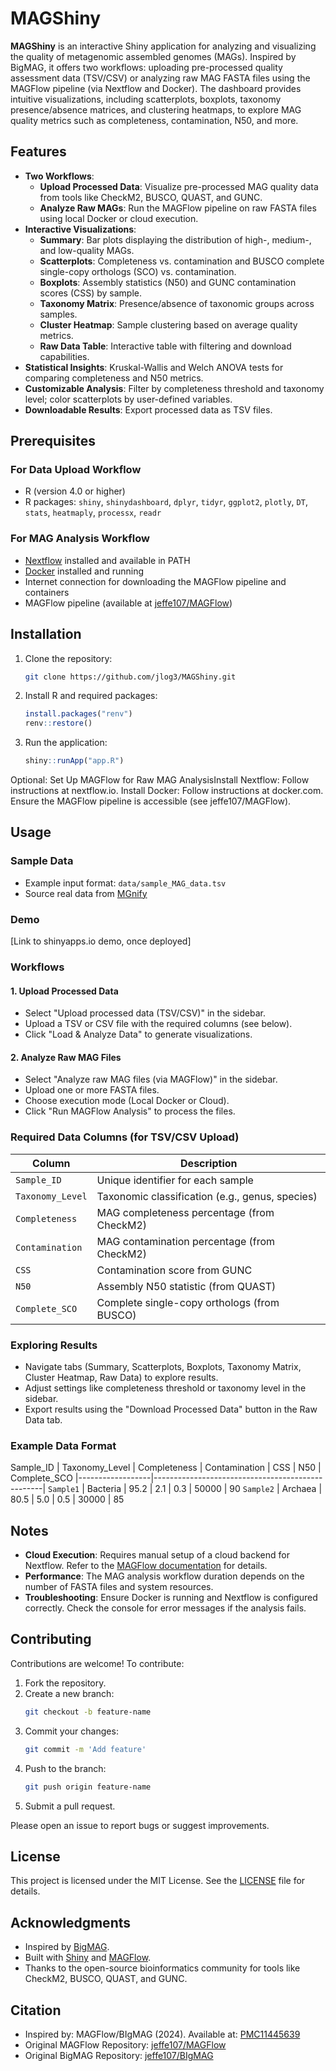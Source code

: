 # MAGShiny

**MAGShiny** is an interactive Shiny application for analyzing and visualizing the quality of metagenomic assembled genomes (MAGs). Inspired by BigMAG, it offers two workflows: uploading pre-processed quality assessment data (TSV/CSV) or analyzing raw MAG FASTA files using the MAGFlow pipeline (via Nextflow and Docker). The dashboard provides intuitive visualizations, including scatterplots, boxplots, taxonomy presence/absence matrices, and clustering heatmaps, to explore MAG quality metrics such as completeness, contamination, N50, and more.

## Features

- **Two Workflows**:
  - **Upload Processed Data**: Visualize pre-processed MAG quality data from tools like CheckM2, BUSCO, QUAST, and GUNC.
  - **Analyze Raw MAGs**: Run the MAGFlow pipeline on raw FASTA files using local Docker or cloud execution.
- **Interactive Visualizations**:
  - **Summary**: Bar plots displaying the distribution of high-, medium-, and low-quality MAGs.
  - **Scatterplots**: Completeness vs. contamination and BUSCO complete single-copy orthologs (SCO) vs. contamination.
  - **Boxplots**: Assembly statistics (N50) and GUNC contamination scores (CSS) by sample.
  - **Taxonomy Matrix**: Presence/absence of taxonomic groups across samples.
  - **Cluster Heatmap**: Sample clustering based on average quality metrics.
  - **Raw Data Table**: Interactive table with filtering and download capabilities.
- **Statistical Insights**: Kruskal-Wallis and Welch ANOVA tests for comparing completeness and N50 metrics.
- **Customizable Analysis**: Filter by completeness threshold and taxonomy level; color scatterplots by user-defined variables.
- **Downloadable Results**: Export processed data as TSV files.

## Prerequisites

### For Data Upload Workflow
- R (version 4.0 or higher)
- R packages: `shiny`, `shinydashboard`, `dplyr`, `tidyr`, `ggplot2`, `plotly`, `DT`, `stats`, `heatmaply`, `processx`, `readr`

### For MAG Analysis Workflow
- [Nextflow](https://www.nextflow.io/) installed and available in PATH
- [Docker](https://www.docker.com/) installed and running
- Internet connection for downloading the MAGFlow pipeline and containers
- MAGFlow pipeline (available at [jeffe107/MAGFlow](https://github.com/jeffe107/MAGFlow))

## Installation

1. Clone the repository:
   ```bash
   git clone https://github.com/jlog3/MAGShiny.git
   ```
   
2. Install R and required packages:
   ```R
   install.packages("renv")
   renv::restore()
   ```

3. Run the application:
   ```R
   shiny::runApp("app.R")
   ```

Optional: Set Up MAGFlow for Raw MAG AnalysisInstall Nextflow: Follow instructions at nextflow.io.
Install Docker: Follow instructions at docker.com.
Ensure the MAGFlow pipeline is accessible (see jeffe107/MAGFlow).

## Usage

### Sample Data
- Example input format: `data/sample_MAG_data.tsv`
- Source real data from [MGnify](https://www.ebi.ac.uk/metagenomics/)

### Demo
[Link to shinyapps.io demo, once deployed]

### Workflows

#### 1. Upload Processed Data
- Select "Upload processed data (TSV/CSV)" in the sidebar.
- Upload a TSV or CSV file with the required columns (see below).
- Click "Load & Analyze Data" to generate visualizations.

#### 2. Analyze Raw MAG Files
- Select "Analyze raw MAG files (via MAGFlow)" in the sidebar.
- Upload one or more FASTA files.
- Choose execution mode (Local Docker or Cloud).
- Click "Run MAGFlow Analysis" to process the files.

### Required Data Columns (for TSV/CSV Upload)
| Column           | Description                                      |
|------------------|--------------------------------------------------|
| `Sample_ID`      | Unique identifier for each sample                |
| `Taxonomy_Level` | Taxonomic classification (e.g., genus, species) |
| `Completeness`   | MAG completeness percentage (from CheckM2)       |
| `Contamination`  | MAG contamination percentage (from CheckM2)     |
| `CSS`            | Contamination score from GUNC                   |
| `N50`            | Assembly N50 statistic (from QUAST)             |
| `Complete_SCO`   | Complete single-copy orthologs (from BUSCO)     |

### Exploring Results
- Navigate tabs (Summary, Scatterplots, Boxplots, Taxonomy Matrix, Cluster Heatmap, Raw Data) to explore results.
- Adjust settings like completeness threshold or taxonomy level in the sidebar.
- Export results using the "Download Processed Data" button in the Raw Data tab.

### Example Data Format
Sample_ID	| Taxonomy_Level	| Completeness	| Contamination	| CSS	| N50	| Complete_SCO
|------------------|--------------------------------------------------|
`Sample1`	| Bacteria	| 95.2	| 2.1	| 0.3	| 50000	| 90
`Sample2`	| Archaea	| 80.5	| 5.0	| 0.5	| 30000	| 85

## Notes
- **Cloud Execution**: Requires manual setup of a cloud backend for Nextflow. Refer to the [MAGFlow documentation](https://github.com/jeffe107/MAGFlow) for details.
- **Performance**: The MAG analysis workflow duration depends on the number of FASTA files and system resources.
- **Troubleshooting**: Ensure Docker is running and Nextflow is configured correctly. Check the console for error messages if the analysis fails.

## Contributing
Contributions are welcome! To contribute:
1. Fork the repository.
2. Create a new branch:
   ```bash
   git checkout -b feature-name
   ```
3. Commit your changes:
   ```bash
   git commit -m 'Add feature'
   ```
4. Push to the branch:
   ```bash
   git push origin feature-name
   ```
5. Submit a pull request.

Please open an issue to report bugs or suggest improvements.

## License
This project is licensed under the MIT License. See the [LICENSE](LICENSE) file for details.

## Acknowledgments
- Inspired by [BigMAG](https://github.com/jeffe107/BIgMAG).
- Built with [Shiny](https://shiny.rstudio.com/) and [MAGFlow](https://github.com/jeffe107/MAGFlow).
- Thanks to the open-source bioinformatics community for tools like CheckM2, BUSCO, QUAST, and GUNC.

## Citation
- Inspired by: MAGFlow/BIgMAG (2024). Available at: [PMC11445639](https://pmc.ncbi.nlm.nih.gov/articles/PMC11445639/)
- Original MAGFlow Repository: [jeffe107/MAGFlow](https://github.com/jeffe107/MAGFlow)
- Original BigMAG Repository: [jeffe107/BIgMAG](https://github.com/jeffe107/BIgMAG)